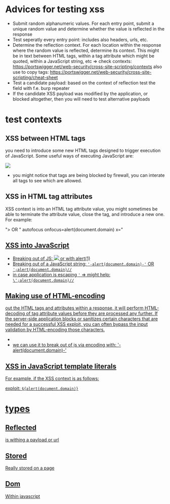 # Advices for testing xss
* Submit random alphanumeric values. For each entry point, submit a unique random value and determine whether the value is 
reflected in the response
* Test seperatly every entry point: includes also headers, urls, etc.
* Determine the reflection context. For each location within the response where the random value is reflected, determine its context. This might be in text between HTML tags, within a tag attribute which might be quoted, within a JavaScript string, etc => check contexts: https://portswigger.net/web-security/cross-site-scripting/contexts also use to copy tags: https://portswigger.net/web-security/cross-site-scripting/cheat-sheet
* Test a candidate payload: based on the context of reflection test the field with f.e. burp repeater
* If the candidate XSS payload was modified by the application, or blocked altogether, then you will need to test alternative payloads

# test contexts
## XSS between HTML tags
you need to introduce some new HTML tags designed to trigger execution of JavaScript.
Some useful ways of executing JavaScript are:
<script>alert(document.domain)</script>
<img src=1 onerror=alert(1)>

* you might notice that tags are being blocked by firewall, you can interate all tags to see which are allowed.

## XSS in HTML tag attributes
XSS context is into an HTML tag attribute value, you might sometimes be able to terminate the attribute value, close the tag, and introduce a new one. For example:

"><script>alert('hi')</script> 
OR
" autofocus onfocus=alert(document.domain) x="

<a href="javascript:alert(document.domain)"> 

## XSS into JavaScript
* Breaking out of JS: </script><img src=1 onerror=alert(document.domain)>  or with alert(1)
* Breaking out of a JavaScript string: `'-alert(document.domain)-'` OR `';alert(document.domain)//`
* in case application is escaping `'` => might help: `\';alert(document.domain)//`

## Making use of HTML-encoding
out the HTML tags and attributes within a response, it will perform HTML-decoding of tag attribute values before they are processed any further. If the server-side application blocks or sanitizes certain characters that are needed for a successful XSS exploit, you can often bypass the input validation by HTML-encoding those characters. 

* <a href="#" onclick="... var input='controllable data here'; ..."> 
* we can use it to break out of js via encoding with: &apos;-alert(document.domain)-&apos;

## XSS in JavaScript template literals
For example, if the XSS context is as follows:

<script>
...
var input = `controllable data here`;
...
</script> 

exploit: `${alert(document.domain)}`

# types
## Reflected
is withing a payload or url
## Stored
Really stored on a page
## Dom
Within javascript